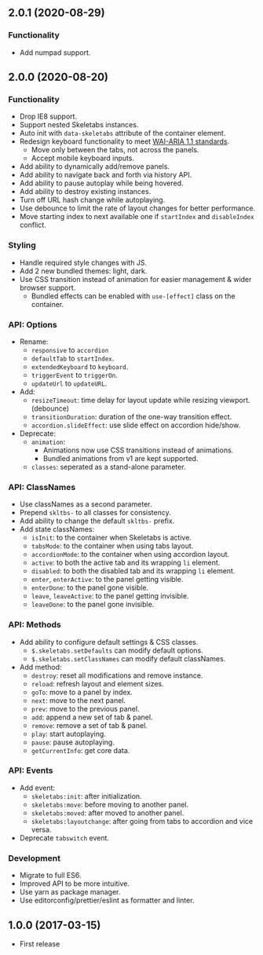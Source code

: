 ## 2.0.1 (2020-08-29)

### Functionality

- Add numpad support.

## 2.0.0 (2020-08-20)

### Functionality

- Drop IE8 support.
- Support nested Skeletabs instances.
- Auto init with `data-skeletabs` attribute of the container element.
- Redesign keyboard functionality to meet [WAI-ARIA 1.1 standards](https://www.w3.org/TR/wai-aria-practices-1.1/examples/tabs/tabs-1/tabs.html).
  - Move only between the tabs, not across the panels.
  - Accept mobile keyboard inputs.
- Add ability to dynamically add/remove panels.
- Add ability to navigate back and forth via history API.
- Add ability to pause autoplay while being hovered.
- Add ability to destroy existing instances.
- Turn off URL hash change while autoplaying.
- Use debounce to limit the rate of layout changes for better performance.
- Move starting index to next available one if `startIndex` and `disableIndex` conflict.

### Styling

- Handle required style changes with JS.
- Add 2 new bundled themes: light, dark.
- Use CSS transition instead of animation for easier management &amp; wider browser support.
  - Bundled effects can be enabled with `use-[effect]` class on the container.

### API: Options

- Rename:
  - `responsive` to `accordion`
  - `defaultTab` to `startIndex`.
  - `extendedKeyboard` to `keyboard`.
  - `triggerEvent` to `triggerOn`.
  - `updateUrl` to `updateURL`.
- Add:
  - `resizeTimeout`: time delay for layout update while resizing viewport. (debounce)
  - `transitionDuration`: duration of the one-way transition effect.
  - `accordion.slideEffect`: use slide effect on accordion hide/show.
- Deprecate:
  - `animation`:
    - Animations now use CSS transitions instead of animations.
    - Bundled animations from v1 are kept supported.
  - `classes`: seperated as a stand-alone parameter.

### API: ClassNames

- Use classNames as a second parameter.
- Prepend `skltbs-` to all classes for consistency.
- Add ability to change the default `skltbs-` prefix.
- Add state classNames:
  - `isInit`: to the container when Skeletabs is active.
  - `tabsMode`: to the container when using tabs layout.
  - `accordionMode`: to the container when using accordion layout.
  - `active`: to both the active tab and its wrapping `li` element.
  - `disabled`: to both the disabled tab and its wrapping `li` element.
  - `enter`, `enterActive`: to the panel getting visible.
  - `enterDone`: to the panel gone visible.
  - `leave`, `leaveActive`: to the panel getting invisible.
  - `leaveDone`: to the panel gone invisible.

### API: Methods

- Add ability to configure default settings & CSS classes.
  - `$.skeletabs.setDefaults` can modify default options.
  - `$.skeletabs.setClassNames` can modify default classNames.
- Add method:
  - `destroy`: reset all modifications and remove instance.
  - `reload`: refresh layout and element sizes.
  - `goTo`: move to a panel by index.
  - `next`: move to the next panel.
  - `prev`: move to the previous panel.
  - `add`: append a new set of tab &amp; panel.
  - `remove`: remove a set of tab &amp; panel.
  - `play`: start autoplaying.
  - `pause`: pause autoplaying.
  - `getCurrentInfo`: get core data.

### API: Events

- Add event:
  - `skeletabs:init`: after initialization.
  - `skeletabs:move`: before moving to another panel.
  - `skeletabs:moved`: after moved to another panel.
  - `skeletabs:layoutchange`: after going from tabs to accordion and vice versa.
- Deprecate `tabswitch` event.

### Development

- Migrate to full ES6.
- Improved API to be more intuitive.
- Use yarn as package manager.
- Use editorconfig/prettier/eslint as formatter and linter.

## 1.0.0 (2017-03-15)

- First release
